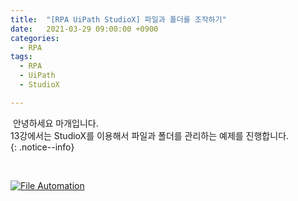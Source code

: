 ```yaml
---
title:  "[RPA UiPath StudioX] 파일과 폴더를 조작하기"
date:   2021-03-29 09:00:00 +0900
categories:
  - RPA
tags:
  - RPA
  - UiPath
  - StudioX

---
```


&nbsp;안녕하세요 마개입니다.  
13강에서는 StudioX를 이용해서 파일과 폴더를 관리하는 예제를 진행합니다.  
{: .notice--info}

<br>

[![File Automation](http://img.youtube.com/vi/WDKegZbxa7U/maxresdefault.jpg)](https://www.youtube.com/watch?v=WDKegZbxa7U)
